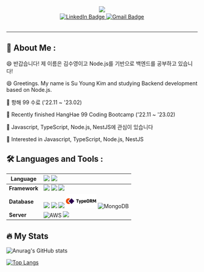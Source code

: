 <div id="header" align="center">
  <img src="https://media.giphy.com/media/v1.Y2lkPTc5MGI3NjExMDZiODNhMzhhNzFkMzVmN2JmZWIxZGM0OTI3MjgzOTM3ODkwZTMwZSZjdD1z/CAIgh8LKFbIciGx5Qe/giphy.gif" width="100"/>
</div>

<div id="badges" align="center">
  <a href="https://www.linkedin.com/in/su-young-kim-77609a187/">
    <img src="https://img.shields.io/badge/LinkedIn-blue?style=for-the-badge&logo=linkedin&logoColor=white" alt="LinkedIn Badge"/>
  </a>
  <a href=mailto:"alan.kim1105@gmail.com">
  <img src="https://img.shields.io/badge/Gmail-red?style=for-the-badge&logo=gmail&logoColor=white" alt="Gmail Badge"/>
  </a>
</div>

<div id="badges" align="center">
  <img src="https://komarev.com/ghpvc/?username=alan-rla&style=flat-square&color=blue" alt=""/>
</div>

---

## 💬 About Me :
😄 반갑습니다! 제 이름은 김수영이고 Node.js를 기반으로 백엔드를 공부하고 있습니다!

😄 Greetings. My name is Su Young Kim and studying Backend development based on Node.js.

🌱 항해 99 수료 ('22.11 ~ '23.02)

🌱 Recently finished HangHae 99 Coding Bootcamp ('22.11 ~ '23.02)

🔭 Javascript, TypeScript, Node.js, NestJS에 관심이 있습니다

🔭 Interested in Javascript, TypeScript, Node.js, NestJS

## :hammer_and_wrench: Languages and Tools :

|Language|<img src="https://img.shields.io/badge/JavaScript-323330?style=for-the-badge&logo=javascript&logoColor=F7DF1E"/>&nbsp;<img src="https://img.shields.io/badge/TypeScript-007ACC?style=for-the-badge&logo=typescript&logoColor=white"/>&nbsp;|
|---|:---|
|**Framework**|<img src="https://img.shields.io/badge/Node.js-339933?style=for-the-badge&logo=nodedotjs&logoColor=white"/>&nbsp;<img src="https://img.shields.io/badge/Express.js-000000?style=for-the-badge&logo=express&logoColor=white"/>&nbsp;<img src="https://img.shields.io/badge/nestjs-E0234E?style=for-the-badge&logo=nestjs&logoColor=white"/>&nbsp;|
|**Database**| <img src="https://img.shields.io/badge/MySQL-005C84?style=for-the-badge&logo=mysql&logoColor=white"/>&nbsp;<img src="https://img.shields.io/badge/Sequelize-52B0E7?style=for-the-badge&logo=Sequelize&logoColor=white"/>&nbsp;<img src="https://img.shields.io/badge/redis-CC0000.svg?&style=for-the-badge&logo=redis&logoColor=white"/>&nbsp;<img src="https://github.com/typeorm/typeorm/raw/master/resources/logo_big.png" title="TypeORM" alt="TypeORM" width="80" height="37"/>&nbsp;![MongoDB](https://img.shields.io/badge/MongoDB-%234ea94b.svg?style=for-the-badge&logo=mongodb&logoColor=white)|
|**Server**| ![AWS](https://img.shields.io/badge/AWS-%23FF9900.svg?style=for-the-badge&logo=amazon-aws&logoColor=white) <img src="https://img.shields.io/badge/Nginx-009639?style=for-the-badge&logo=nginx&logoColor=white"/>&nbsp;|

## 🔥 My Stats

![Anurag's GitHub stats](https://github-readme-stats.vercel.app/api?username=alan-rla&show_icons=true&theme=radical)

[![Top Langs](https://github-readme-stats.vercel.app/api/top-langs/?username=alan-rla&layout=compact&theme=vision-friendly-dark)](https://github.com/anuraghazra/github-readme-stats)

<!--
**alan-rla/alan-rla** is a ✨ _special_ ✨ repository because its `README.md` (this file) appears on your GitHub profile.

Here are some ideas to get you started:

- 🔭 I’m currently working on ...
- 🌱 I’m currently learning ...
- 👯 I’m looking to collaborate on ...
- 🤔 I’m looking for help with ...
- 💬 Ask me about ...
- 📫 How to reach me: ...
- 😄 Pronouns: ...
- ⚡ Fun fact: ...
-->
